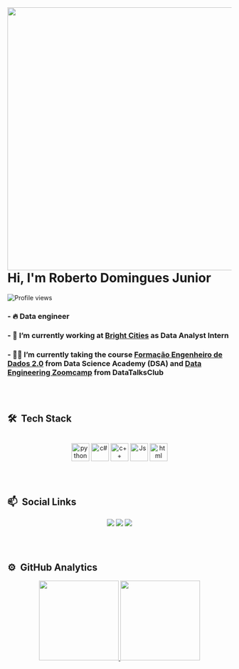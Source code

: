 
<img align="right" height="590em" src="https://raw.githubusercontent.com/gist/Roberto-Junior/12d06d70b288b018891674db090c9a7b/raw/f764277d4f5f0160849674f1fe342405a7bc1064/githubcard.svg"/>
<h1 align="left">Hi, I'm Roberto Domingues Junior</h1>
<p align="left"> <img src="https://komarev.com/ghpvc/?username=roberto-junior&color=yellow" alt="Profile views" /> </p> 
  
### - 🔥 Data engineer
### - 🔭 I’m currently working at [Bright Cities](https://www.brightcities.city/) as Data Analyst Intern
### - 👨‍💻 I’m currently taking the course [Formação Engenheiro de Dados 2.0](https://www.datascienceacademy.com.br/bundle/formacao-engenheiro-de-dados) from Data Science Academy (DSA) and [Data Engineering Zoomcamp](https://github.com/DataTalksClub/data-engineering-zoomcamp) from DataTalksClub

<br><br>

## 🛠 &nbsp;Tech Stack
    
 <div style="display: inline_block" align="center"><br>
   <img align="center" alt="python" height="40" width="40" src="https://cdn.jsdelivr.net/gh/devicons/devicon/icons/python/python-original-wordmark.svg">
  <img align="center" alt="c#" height="40" width="40" src="https://cdn.jsdelivr.net/gh/devicons/devicon/icons/csharp/csharp-original.svg">
   <img align="center" alt="c++" height="40" width="40" src="https://cdn.jsdelivr.net/gh/devicons/devicon/icons/cplusplus/cplusplus-original.svg">
  <img align="center" alt="Js" height="40" width="40" src="https://cdn.jsdelivr.net/gh/devicons/devicon/icons/javascript/javascript-original.svg">
   <img align="center" alt="html" height="40" width="40" src="https://cdn.jsdelivr.net/gh/devicons/devicon/icons/html5/html5-original-wordmark.svg">
</div>

<br><br>

## 📫 &nbsp;Social Links

<div align="center">
    <a href="https://www.linkedin.com/in/roberto-domingues-eng/" target="_blank"> <img src="https://img.shields.io/badge/LinkedIn-0077B5?style=for-the-badge&logo=linkedin&logoColor=white" target="_blank"></a>
     <a href="https://medium.com/@robertojunior_81906" target="_blank"> <img src="https://img.shields.io/badge/Medium-12100E?style=for-the-badge&logo=medium&logoColor=white" target="_blank"></a>
     <a href="https://stackoverflow.com/users/11069286/roberto-jr" target="_blank"> <img src="https://img.shields.io/badge/Stack_Overflow-FE7A16?style=for-the-badge&logo=stack-overflow&logoColor=white" target="_blank"></a>
</div>

<br><br>

## ⚙️ &nbsp;GitHub Analytics

<div align="center">
  <a href="https://github.com/Roberto-Junior">
  <img height="178.9em" src="https://github-readme-stats.vercel.app/api?username=Roberto-Junior&show_icons=true&theme=nord&include_all_commits=true&count_private=true"/>
  <img height="178.9em" src="https://github-readme-stats.vercel.app/api/top-langs/?username=Roberto-Junior&layout=compact&langs_count=7&theme=nord"/>
</div>
